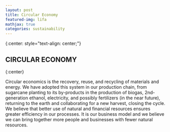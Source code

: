 ```yaml
---
layout: post
title: Circular Economy
featured-img: lifa
mathjax: true
categories: sustainability
---
```


{:center: style="text-align: center;"}

## **CIRCULAR** ECONOMY
{:center}

Circular economics is the recovery, reuse, and recycling of materials and energy. We have adopted this system in our production chain, from sugarcane planting to its by-products in the production of biogas, 2nd-generation ethanol, electricity, and possibly fertilizers (in the near future), returning to the earth and collaborating for a new harvest, closing the cycle. We believe that better use of natural and financial resources ensures greater efficiency in our processes. It is our business model and we believe we can bring together more people and businesses with fewer natural resources.

